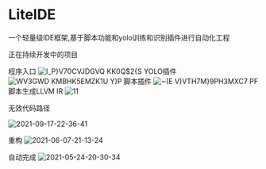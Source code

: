 # LiteIDE
一个轻量级IDE框架,基于脚本功能和yolo训练和识别插件进行自动化工程

正在持续开发中的项目

程序入口
![I_P}V70CVJDGVQ KK0Q$2{S](https://user-images.githubusercontent.com/26686705/224465763-6d634aec-d8cf-4b92-ae4f-fe660eeadee5.png)
YOLO插件
![WV3GWD KMBHK5EMZK1U Y)P](https://user-images.githubusercontent.com/26686705/224465769-e3af2c15-85e5-49b1-ab32-1bed42392612.png)
脚本插件
![~(E V)VTH7M}9PH3MXC7 PF](https://user-images.githubusercontent.com/26686705/224465772-a16e47e9-3b30-4ce6-b718-d28c175dd8ea.png)
脚本生成LLVM IR
![11](https://user-images.githubusercontent.com/26686705/224465830-6edfde53-ba73-4166-bc8f-a621aa8bfd2a.png)

无效代码路径

![2021-09-17-22-36-41](https://user-images.githubusercontent.com/26686705/224465867-ba8457f8-ff9c-49e2-8d62-062d452c9012.gif)

重构
![2021-06-07-21-13-24](https://user-images.githubusercontent.com/26686705/224465951-f34326e3-0999-4391-aade-90d712751f15.gif)

自动完成
![2021-05-24-20-30-34](https://user-images.githubusercontent.com/26686705/224465981-5e1dee62-b043-4039-a1e1-a8549018ea56.gif)

